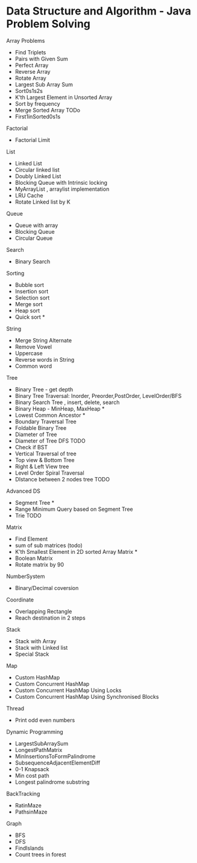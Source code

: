 # Data Structure and Algorithm - Java Problem Solving

Array Problems
- Find Triplets
- Pairs with Given Sum
- Perfect Array
- Reverse Array
- Rotate Array
- Largest Sub Array Sum
- Sort0s1s2s
- K’th Largest Element in Unsorted Array
- Sort by frequency
- Merge Sorted Array TODo
- First1inSorted0s1s


Factorial
- Factorial Limit


List
- Linked List
- Circular linked list
- Doubly Linked List
- Blocking Queue with Intrinsic locking
- MyArrayList , arraylist implementation
- LRU Cache
- Rotate Linked list by K

Queue
- Queue with array
- Blocking Queue
- Circular Queue

Search
- Binary Search

Sorting 
- Bubble sort
- Insertion sort
- Selection sort
- Merge sort
- Heap sort
- Quick sort *

String
- Merge String Alternate
- Remove Vowel
- Uppercase
- Reverse words in String
- Common word

Tree
- Binary Tree - get depth
- Binary Tree Traversal: Inorder, Preorder,PostOrder, LevelOrder/BFS
- Binary Search Tree , insert, delete, search
- Binary Heap - MinHeap, MaxHeap *
- Lowest Common Ancestor *
- Boundary Traversal Tree
- Foldable Binary Tree
- Diameter of Tree
- Diameter of Tree DFS TODO
- Check if BST
- Vertical Traversal of tree
- Top view & Bottom Tree
- Right & Left View tree
- Level Order Spiral Traversal
- DIstance between 2 nodes tree TODO

Advanced DS
- Segment Tree *
- Range Minimum Query based on Segment Tree
- Trie TODO

Matrix
- Find Element
- sum of sub matrices (todo)
- K’th Smallest Element in  2D sorted Array Matrix *
- Boolean Matrix
- Rotate matrix by 90

NumberSystem
- Binary/Decimal coversion

Coordinate
- Overlapping Rectangle
- Reach destination in 2 steps

Stack
- Stack with Array
- Stack with Linked list
- Special Stack

Map
- Custom HashMap
- Custom Concurrent HashMap
- Custom Concurrent HashMap Using Locks
- Custom Concurrent HashMap Using Synchronised Blocks

Thread
- Print odd even numbers

Dynamic Programming
- LargestSubArraySum
- LongestPathMatrix
- MinInsertionsToFormPalindrome
- SubsequenceAdjacentElementDiff
- 0-1 Knapsack
- Min cost path
- Longest palindrome substring

BackTracking
- RatinMaze
- PathsinMaze

Graph
- BFS
- DFS
- FindIslands
- Count trees in forest








